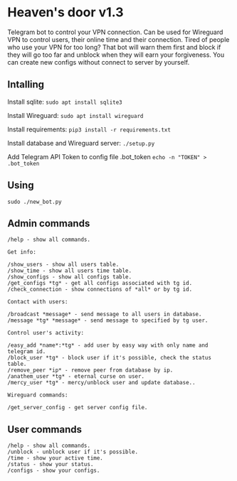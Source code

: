 # Heaven's door v1.3

Telegram bot to control your VPN connection. Can be used for Wireguard VPN to control users, their online time and their connection.
Tired of people who use your VPN for too long? That bot will warn them first and block if they will go too far and unblock when they will earn your forgiveness. You can create new configs without connect to server by yourself.
## Intalling

Install sqlite: ```sudo apt install sqlite3```

Install Wireguard: ```sudo apt install wireguard```

Install requirements: ```pip3 install -r requirements.txt```

Install database and Wireguard server: ```./setup.py```

Add Telegram API Token to config file .bot_token ```echo -n "TOKEN" > .bot_token```
## Using

```sudo ./new_bot.py```
## Admin commands
```
/help - show all commands. 

Get info: 

/show_users - show all users table. 
/show_time - show all users time table. 
/show_configs - show all configs table. 
/get_configs *tg* - get all configs associated with tg id. 
/check_connection - show connections of *all* or by tg id. 

Contact with users: 

/broadcast *message* - send message to all users in database. 
/message *tg* *message* - send message to specified by tg user. 

Control user's activity: 

/easy_add *name*:*tg* - add user by easy way with only name and telegram id. 
/block_user *tg* - block user if it's possible, check the status table. 
/remove_peer *ip* - remove peer from database by ip. 
/anathem_user *tg* - eternal curse on user. 
/mercy_user *tg* - mercy/unblock user and update database.. 

Wireguard commands: 

/get_server_config - get server config file. 
```
## User commands
```
/help - show all commands.
/unblock - unblock user if it's possible.
/time - show your active time.
/status - show your status.
/configs - show your configs.
```
